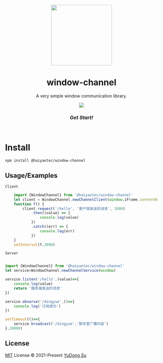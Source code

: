 <p align="center">
<img src="https://tva1.sinaimg.cn/large/e6c9d24egy1h0ehoj8eesj20lw0kamxu.jpg" height="200"/>
</p>

<h1 align="center">
window-channel
</h1>
<p align="center">
A very simple window communication library.
<p>
<p align="center">
  <a href="https://www.npmjs.com/package/@haiyaotec/window-channel"><img src="https://img.shields.io/npm/v/@haiyaotec/window-channel?color=a1b858&label="></a>
<p>
<h3 align="center">
<a ><i>Get Start!</i></a>
</h3>
<br>

# Install
```
npm install @haiyaotec/window-channel
```

## Usage/Examples
`Client`
```typescript
    import {WindowChannel} from '@haiyaotec/window-channel'
    let client = WindowChannel.newChannelClient(window,iFrame.contentWindow,"*")
    function f() {
        client.request('/hello', '客户端发送的消息', 1000)
            .then((value) => {
                console.log(value)
            })
            .catch((err) => {
                console.log(err)
            })
    }
    setInterval(f,3000)
```

`Server`
```typescript

import {WindowChannel} from '@haiyaotec/window-channel'
let service=WindowChannel.newChannelService(window)

service.listen('/hello',(value)=>{
    console.log(value)
    return '服务端发送的消息'
})

service.observe('/dingyue',()=>{
    console.log('订阅成功')
})

setTimeout(()=>{
    service.broadcast('/dingyue','聊天室广播内容')
},20000)

```

## License

[MIT](./LICENSE) License © 2021-Present [YuDong Su](https://github.com/sudongyuer)
